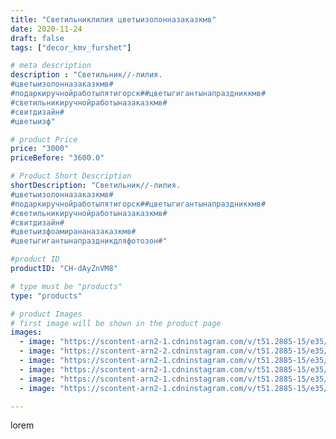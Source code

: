 ```yaml
---
title: "Светильниклилия цветыизолонназаказкмв"
date: 2020-11-24
draft: false
tags: ["decor_kmv_furshet"]

# meta description
description : "Светильник//-лилия.
#цветыизолонназаказкмв#
#подаркиручнойработыпятигорск##цветыгигантынапраздниккмв#
#светильникиручнойработыназаказкмв#
#свитдизайн#
#цветыизф"

# product Price
price: "3000"
priceBefore: "3600.0"

# Product Short Description
shortDescription: "Светильник//-лилия.
#цветыизолонназаказкмв#
#подаркиручнойработыпятигорск##цветыгигантынапраздниккмв#
#светильникиручнойработыназаказкмв#
#свитдизайн#
#цветыизфоамирананазаказкмв#
#цветыгигантынапраздникдляфотозон#"

#product ID
productID: "CH-dAyZnVM8"

# type must be "products"
type: "products"

# product Images
# first image will be shown in the product page
images:
  - image: "https://scontent-arn2-1.cdninstagram.com/v/t51.2885-15/e35/p1080x1080/127250819_172788721153657_1241752664948463570_n.jpg?tp=1&_nc_ht=scontent-arn2-1.cdninstagram.com&_nc_cat=101&_nc_ohc=QHGMJcVuVFAAX8gJbFj&oh=a0bca900ded3e54c995dd12df550aa6d&oe=607331E1&ig_cache_key=MjQ0OTUyMjg0MjI0MzMyOTQ0Mg%3D%3D.2"
  - image: "https://scontent-arn2-2.cdninstagram.com/v/t51.2885-15/e35/p1080x1080/127188298_146666083863773_6763144211226979751_n.jpg?tp=1&_nc_ht=scontent-arn2-2.cdninstagram.com&_nc_cat=105&_nc_ohc=yyJPJGzaTYYAX_qxsFS&oh=fb34ea538959934b09fcc6ca48bda483&oe=6075B305&ig_cache_key=MjQ0OTUyMjg0MjI2MDAzMDE0NA%3D%3D.2"
  - image: "https://scontent-arn2-1.cdninstagram.com/v/t51.2885-15/e35/p1080x1080/125907110_186395479703656_8422008814171011300_n.jpg?tp=1&_nc_ht=scontent-arn2-1.cdninstagram.com&_nc_cat=104&_nc_ohc=w_atkOPalj0AX8t0SS6&oh=17dba465fa186babd7131c374146fea2&oe=60746176&ig_cache_key=MjQ0OTUyMjg0MjI2ODQ0MTQ0OQ%3D%3D.2"
  - image: "https://scontent-arn2-1.cdninstagram.com/v/t51.2885-15/e35/p1080x1080/126902980_367549230985446_3812687518837148635_n.jpg?tp=1&_nc_ht=scontent-arn2-1.cdninstagram.com&_nc_cat=106&_nc_ohc=JuqHYqQH3kkAX_KRDi0&oh=b7573e038259840ed6a720e053920cb6&oe=6072C505&ig_cache_key=MjQ0OTUyMjg0MjI4NTI5MzA3NA%3D%3D.2"
  - image: "https://scontent-arn2-1.cdninstagram.com/v/t51.2885-15/e35/p1080x1080/126092903_387925039205403_8770070206010161306_n.jpg?tp=1&_nc_ht=scontent-arn2-1.cdninstagram.com&_nc_cat=103&_nc_ohc=Q7-jFHm0BJ8AX_m5iPf&oh=5925bebd70bab8a06847075638852bdb&oe=607551F7&ig_cache_key=MjQ0OTUyMjg0MjI3Njg3ODA5Mg%3D%3D.2"
  - image: "https://scontent-arn2-1.cdninstagram.com/v/t51.2885-15/e35/p1080x1080/126281498_204935111037286_6855325335952617583_n.jpg?tp=1&_nc_ht=scontent-arn2-1.cdninstagram.com&_nc_cat=110&_nc_ohc=4lquSaFbU3EAX8yi-1p&oh=ec5f67d18652815c78b0f6fe43f8628c&oe=6076432C&ig_cache_key=MjQ0OTUyMjg0MjI1OTk1NjAwNQ%3D%3D.2"

---
```

lorem

